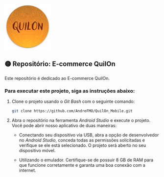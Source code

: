 <img src="img/quilon.png" width="150" height="150">

## 🟡 Repositório: E-commerce QuilOn


Este repositório é dedicado ao E-commerce QuilOn. 


### Para executar este projeto, siga as instruções abaixo:


1. Clone o projeto usando o *Git Bash* com o seguinte comando:

    ```bash
    git clone https://github.com/AndreFMO/QuilOn_Mobile.git
    ```


2. Abra o repositório na ferramenta *Android Studio* e execute o projeto. Você pode abrir nosso aplicativo de duas maneiras:

    - Conectando seu dispositivo via USB, abra a opção de desenvolvedor no *Android Studio*, conceda todas as permissões solicitadas e verifique se ele está selecionado. O projeto será aberto no seu dispositivo móvel.


    - Utilizando o emulador. Certifique-se de possuir 8 GB de RAM para que funcione corretamente e garanta uma boa conexão com a internet.
